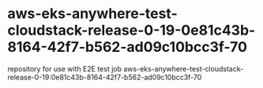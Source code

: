 # aws-eks-anywhere-test-cloudstack-release-0-19-0e81c43b-8164-42f7-b562-ad09c10bcc3f-70
repository for use with E2E test job aws-eks-anywhere-test-cloudstack-release-0-19:0e81c43b-8164-42f7-b562-ad09c10bcc3f-70
